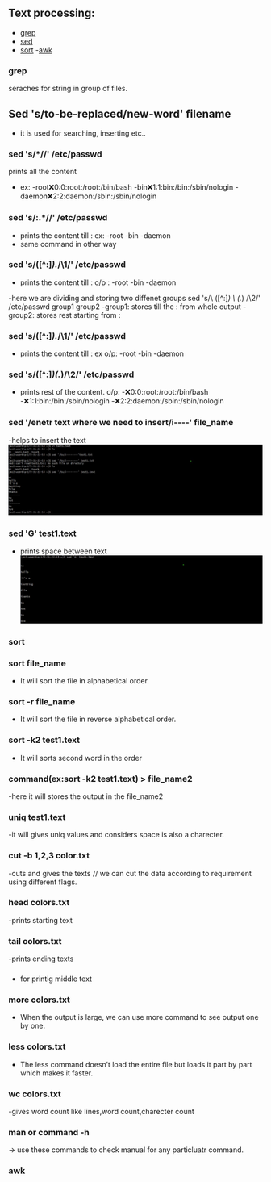 ## Text processing:

- [ grep](#grep)
- [sed](#sed)
- [sort](#sort)
-[awk](#awk)

### grep 
seraches for string in group of files.

## Sed 's/to-be-replaced/new-word' filename
- it is used for searching, inserting etc..
### sed 's/*//' /etc/passwd
prints all the content
- ex: 
-root:x:0:0:root:/root:/bin/bash
-bin:x:1:1:bin:/bin:/sbin/nologin
-daemon:x:2:2:daemon:/sbin:/sbin/nologin
### sed 's/:.*//' /etc/passwd
- prints the content till :
ex:
-root
-bin
-daemon
- same command in other way
###  sed 's/\([^:]*\).*/\1/' /etc/passwd
- prints the content till :
o/p :
-root
-bin
-daemon

-here we are dividing and storing two diffenet groups
sed 's/\    ([^:]*\)    \   (.*\)   /\2/' /etc/passwd
            group1          group2
-group1: stores till the : from whole output
-group2: stores rest starting from :

###  sed 's/\([^:]*\).*/\1/' /etc/passwd
- prints the content till :
ex o/p: 
-root
-bin
-daemon

###  sed 's/\([^:]*\)\(.*\)/\2/' /etc/passwd
- prints rest of the content.
o/p:
-:x:0:0:root:/root:/bin/bash
-:x:1:1:bin:/bin:/sbin/nologin
-:x:2:2:daemon:/sbin:/sbin/nologin


### sed '/enetr text where we need to insert/i----' file_name
-helps to insert the text
![screenshot](https://github.com/SrinivasEsapalli/Git/blob/main/text_proccessing_cmd/screenshot/sed_insertion.jpg)

### sed 'G' test1.text
- prints space between text
![screenshot](https://github.com/SrinivasEsapalli/Git/blob/main/text_proccessing_cmd/screenshot/extra_space.jpg)

### sort
### sort file_name
- It will sort the file in alphabetical order.

### sort -r file_name
- It will sort the file in reverse alphabetical order.
### sort -k2 test1.text
- It will sorts second word in the order
### command(ex:sort -k2 test1.text) > file_name2
-here it will stores the output in the file_name2
### uniq test1.text
-it will gives uniq values and considers space is also a charecter.
### cut  -b 1,2,3 color.txt  
-cuts and gives the texts
// we can cut the data according to requirement using different flags.


### head colors.txt  
-prints starting text
### tail colors.txt 
-prints ending texts
### 
- for printig middle text
### more colors.txt
-  When the output is large, we can use more command to see output one by one.
### less colors.txt
- The less command doesn’t load the entire file but loads it part by part which makes it faster. 

### wc colors.txt 
-gives word count like lines,word count,charecter count
### man or command -h
-> use these commands to check manual for any particluatr command.


### awk






